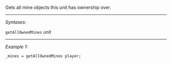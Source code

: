 Gets all mine objects this unit has ownership over.


---
*Syntaxes:*

`getAllOwnedMines` unit

---
*Example 1:*

```sqf
_mines = getAllOwnedMines player;
```